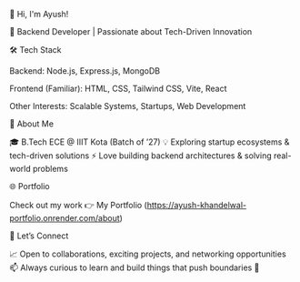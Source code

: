 👋 Hi, I'm Ayush!

🚀 Backend Developer | Passionate about Tech-Driven Innovation

🛠️ Tech Stack

Backend: Node.js, Express.js, MongoDB

Frontend (Familiar): HTML, CSS, Tailwind CSS, Vite, React

Other Interests: Scalable Systems, Startups, Web Development

🌱 About Me

🎓 B.Tech ECE @ IIIT Kota (Batch of ’27)
💡 Exploring startup ecosystems & tech-driven solutions
⚡ Love building backend architectures & solving real-world problems

🌐 Portfolio

Check out my work 👉 My Portfolio (https://ayush-khandelwal-portfolio.onrender.com/about)

🤝 Let’s Connect

📈 Open to collaborations, exciting projects, and networking opportunities
📫 Always curious to learn and build things that push boundaries 🚀
